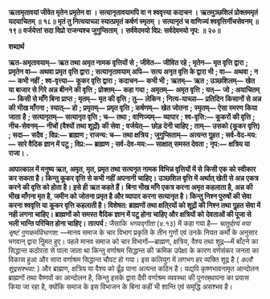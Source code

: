 **ऋतामृतावयां जीवेत मृतेन प्रमृतेन वा ।** **सत्यानृतावयामपि वा न श्ववृत्त्या कदाचन ।** **ऋतमुञ्छशिलं प्रोक्तममृतं यदयाचितम् ॥ १८॥** **मृतं तु नित्ययाच्ञा स्यात्प्रमृतं कर्षणं स्मृतम् ।** **सत्यानृतं च वाणिज्यं श्ववृत्तिर्नीचसेवनम् ॥ १९॥** **वर्जयेत्तां सदा विप्रो राजन्यश्च जुगुप्सिताम् ।** **सर्ववेदमयो विप्र: सर्वदेवमयो नृप: ॥ २०॥** 

**शब्दार्थ** 

**ऋत-अमृतावयाम्—** **ऋत तथा अमृत नामक वृत्तियों से** **; जीवेत—** **जीवित रहे** **; मृतेन—** **मृत वृत्ति द्वारा** **; प्रमृतेन वा—** **अथवा प्रमृत** **वृत्ति द्वारा** **; सत्यानृतावयाम् अपि—** **सत्य अनृत वृत्ति के द्वारा भी** **; वा—** **अथवा** **; न—** **कभी नहीं** **; श्व-वृत्त्या—** **कूकर वृत्ति द्वारा** **;** **कदाचन—** **कभी भी** **; ऋतम्—** **ऋत** **; उञ्छशिलम्—** **खेत या बाजार से गिरे अन्न बीनने की वृत्ति** **; प्रोक्तम्—** **कहा गया** **; अमृतम्—** **अमृत वृत्ति** **; यत्—** **जो** **; अयाचितम्—** **किसी से माँगे बिना प्राप्त** **; मृतम्—** **मृत की वृत्ति** **; तु—** **लेकिन** **; नित्य-याच्ञा—** **प्रतिदिन** **किसानों से अन्न की भीख माँगना** **; स्यात्—** **हो** **; प्रमृतम्—** **प्रमृत वृत्ति** **; कर्षणम्—** **खेत जोतना** **; स्मृतम्—** **ऐसा स्मरण किया जाता** **है** **; सत्यानृतम्—** **सत्यानृत वृत्ति** **; च—** **तथा** **; वाणिज्यम्—** **व्यापार** **; श्व-वृत्ति:—** **कूकरों की वृत्ति** **; नीच-सेवनम्—** **नीचों (वैश्यों** **तथा शूद्रों) की सेवा** **; वर्जयेत्—** **छोड़ देनी चाहिए** **; ताम्—** **उसको (कूकर वृत्ति)** **; सदा—** **सदैव** **; विप्र:—** **ब्राह्मण** **; राजन्य: च—** **तथा क्षत्रिय** **; जुगुप्सिताम्—** **अत्यन्त गॢहत** **; सर्व-वेद-मय:—** **सारे वैदिक ज्ञान में पटु** **; विप्र:—** **ब्राह्मण** **; सर्व-देव-मय:—** **साक्षात्** **समस्त देवता** **; नृप:—** **क्षत्रिय या राजा।** **.** 

**आपात्काल में मनुष्य ऋत, अमृत, मृत, प्रमृत तथा सत्यनृत नामक विभिन्न वृत्तियों में से** **किसी एक को स्वीकार कर सकता है। किन्तु कूकर वृत्ति से कभी नहीं अपनानी चाहिए।** **उञ्छशिल वृत्ति में अर्थात् खेती से अन्न एकत्र करने की वृत्ति को होता है। इसे ही ऋत कहते हैं।** **बिना भीख माँगे एकत्र करना अमृत कहलाता है, अन्न की भीख माँगना मृत है, जमीन को** **जोतना प्रमृत है और व्यापार करना सत्यानृत है। किन्तु निश्न पुरुषों की सेवा करना श्ववृत्ति या** **कूकर वृत्ति कहलाती है। विशेषत: ब्राह्मणों तथा क्षति्रयों को शूद्रों की निश्न तथा गॢहत सेवा में** **नही लगना चाहिए। ब्राह्मणों को समस्त वैदिक ज्ञान में पटु होना चाहिए और क्षत्रियों को** **देवताओं की पूजा से भली भान्ति परिचित होना चाहिए।** **तात्पर्य :** जैसाकि *भगवद्गीता* (४.१३) में कहा गया है— *चातुर्वण्र्यं मया सृष्टं* *गुणकर्मविभागश:* —मानव समाज के चार विभाग प्रकृति के तीन गुणों एवं उनके नियत कर्मों के अनुसार भगवान् द्वारा निॢमत हुए। पहले मानव समाज को चार विभागों—ब्राह्मण, क्षत्रिय, वैश्य तथा शूद्र—में बाँटने का सिद्धान्त कठोरता से पाला जाता था किन्तु वर्णाश्रम सिद्धान्त की क्रमिक उपेक्षा के कारण वर्णसंकर जनता का विकास हुआ और सारा वर्णाश्रम सिद्धान्त चौपट हो गया। इस कलियुग में लगभग हर व्यक्ति शूद्र है ( *कलौ शूद्रसश्भवा:* ) और ब्राह्मण, क्षत्रिय या वैश्य को ढूँढ़ पाना अत्यन्त कठिन है। यद्यपि कृष्णभावनामृत आन्दोलन ब्राह्मणों तथा वैष्णवों का आन्दोलन है, किन्तु इसके द्वारा दैवी वर्णाश्रम व्यवस्था की पुनस्र्थापना का प्रयास किया जा रहा है, क्योंकि समाज के इस विभाजन के बिना कहीं भी शान्ति एवं समृद्धि असश्भव है।  